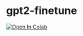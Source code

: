 # gpt2-finetune










[![Open In Colab](https://colab.research.google.com/assets/colab-badge.svg)](https://colab.research.google.com/drive/1b3c2ZtI-bgLBdA6QlqWYZ8dfpfbAcBvb)
